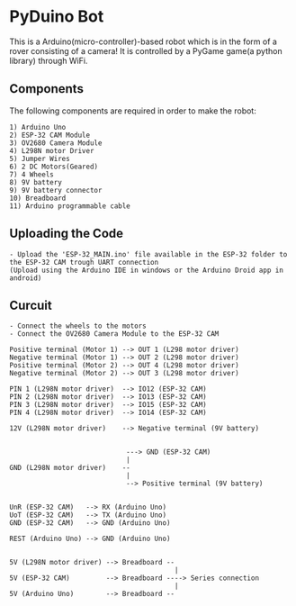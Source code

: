 # PyDuino Bot
This is a Arduino(micro-controller)-based robot which is in the form of a rover consisting of a camera! It is controlled by a PyGame game(a python library) through WiFi.

## Components
The following components are required in order to make the robot:
```
1) Arduino Uno
2) ESP-32 CAM Module
3) OV2680 Camera Module
4) L298N motor Driver
5) Jumper Wires
6) 2 DC Motors(Geared)
7) 4 Wheels
8) 9V battery
9) 9V battery connector
10) Breadboard
11) Arduino programmable cable
```
## Uploading the Code
```
- Upload the 'ESP-32_MAIN.ino' file available in the ESP-32 folder to the ESP-32 CAM trough UART connection
(Upload using the Arduino IDE in windows or the Arduino Droid app in android)
```
## Curcuit
```
- Connect the wheels to the motors
- Connect the OV2680 Camera Module to the ESP-32 CAM
```
```
Positive terminal (Motor 1) --> OUT 1 (L298 motor driver)
Negative terminal (Motor 1) --> OUT 2 (L298 motor driver)
Positive terminal (Motor 2) --> OUT 4 (L298 motor driver)
Negative terminal (Motor 2) --> OUT 3 (L298 motor driver)

PIN 1 (L298N motor driver)  --> IO12 (ESP-32 CAM)
PIN 2 (L298N motor driver)  --> IO13 (ESP-32 CAM)
PIN 3 (L298N motor driver)  --> IO15 (ESP-32 CAM)
PIN 4 (L298N motor driver)  --> IO14 (ESP-32 CAM)

12V (L298N motor driver)    --> Negative terminal (9V battery)


                             ---> GND (ESP-32 CAM)
                             |
GND (L298N motor driver)    --
                             |
                             --> Positive terminal (9V battery)


UnR (ESP-32 CAM)   --> RX (Arduino Uno)
UoT (ESP-32 CAM)   --> TX (Arduino Uno)
GND (ESP-32 CAM)   --> GND (Arduino Uno)

REST (Arduino Uno) --> GND (Arduino Uno)


5V (L298N motor driver) --> Breadboard --
                                         |
5V (ESP-32 CAM)         --> Breadboard ----> Series connection
                                         |
5V (Arduino Uno)        --> Breadboard --
```
